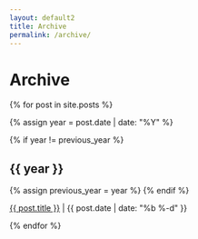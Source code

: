 ```yaml
---
layout: default2
title: Archive
permalink: /archive/
---
```


# Archive

{% for post in site.posts %}

{% assign year = post.date | date: "%Y" %}

{% if year != previous_year %}
<h2 id="y{{ year }}" class="year">{{ year }}</h2>
{% assign previous_year = year %}
{% endif %}

<p>
    <a href="{{ post.url }}">{{ post.title }}</a>
    |
    <time datetime="{{ post.date | date_to_xmlschema }}" class="post-date">{{ post.date | date: "%b %-d" }}</time>
</p>

{% endfor %}
